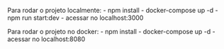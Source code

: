 Para rodar o projeto localmente:
    - npm install
    - docker-compose up -d
    - npm run start:dev
    - acessar no localhost:3000

Para rodar o projeto no docker:
    - npm install
    - docker-compose up -d
    - acessar no localhost:8080
